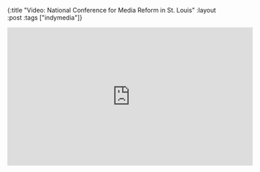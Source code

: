 {:title "Video: National Conference for Media Reform in St. Louis"
:layout :post
:tags   ["indymedia"]}

<iframe width="560" height="315" src="https://www.youtube.com/embed/BJcqF9kFc5g?controls=0&amp;start=185" title="YouTube video player" frameborder="0" allow="accelerometer; autoplay; clipboard-write; encrypted-media; gyroscope; picture-in-picture; web-share" allowfullscreen></iframe>